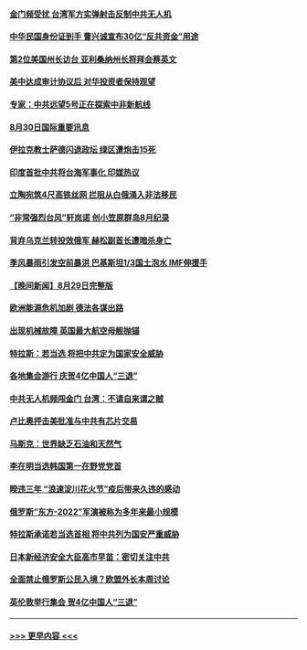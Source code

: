 #### [金门频受扰 台湾军方实弹射击反制中共无人机](../pages/prog202/a103514449.md?t=08302351) 
#### [中华民国身份证到手 曹兴诚宣布30亿“反共资金”用途](../pages/prog202/a103514416.md?t=08302351) 
#### [第2位美国州长访台 亚利桑纳州长将拜会蔡英文](../pages/prog202/a103514403.md?t=08302351) 
#### [美中达成审计协议后 对华投资者保持观望](../pages/prog202/a103514343.md?t=08302351) 
#### [专家：中共远望5号正在探索中非新航线](../pages/prog202/a103514336.md?t=08302351) 
#### [8月30日国际重要讯息](../pages/prog202/a103514312.md?t=08302351) 
#### [伊拉克教士萨德闪退政坛 绿区遭炮击15死](../pages/prog202/a103514239.md?t=08302351) 
#### [印度首批中共将台海军事化 印媒热议](../pages/prog202/a103514230.md?t=08302351) 
#### [立陶宛筑4尺高铁丝网 拦阻从白俄涌入非法移民](../pages/prog202/a103514212.md?t=08302351) 
#### [“非常强烈台风”轩岚诺 创小笠原群岛8月纪录](../pages/prog202/a103514209.md?t=08302351) 
#### [背弃乌克兰转投效俄军 赫松副首长遭暗杀身亡](../pages/prog202/a103514196.md?t=08302351) 
#### [季风暴雨引发空前暴洪 巴基斯坦1/3国土泡水 IMF伸援手](../pages/prog202/a103514157.md?t=08302351) 
#### [【晚间新闻】8月29日完整版](../pages/prog202/a103514031.md?t=08302351) 
#### [欧洲能源危机加剧 德法各谋出路](../pages/prog202/a103513881.md?t=08302351) 
#### [出现机械故障 英国最大航空母舰抛锚](../pages/prog202/a103513878.md?t=08302351) 
#### [特拉斯：若当选 将把中共定为国家安全威胁](../pages/prog202/a103513876.md?t=08302351) 
#### [各地集会游行 庆贺4亿中国人“三退”](../pages/prog202/a103513720.md?t=08302351) 
#### [中共无人机频闯金门 台湾：不请自来谓之贼](../pages/prog202/a103513804.md?t=08302351) 
#### [卢比奥抨击美批准与中共有芯片交易](../pages/prog202/a103513760.md?t=08302351) 
#### [马斯克：世界缺乏石油和天然气](../pages/prog202/a103513702.md?t=08302351) 
#### [李在明当选韩国第一在野党党首](../pages/prog202/a103513718.md?t=08302351) 
#### [暌违三年 “浪速淀川花火节”疫后带来久违的感动](../pages/prog202/a103513722.md?t=08302351) 
#### [俄罗斯“东方-2022”军演被称为多年来最小规模](../pages/prog202/a103513609.md?t=08302351) 
#### [特拉斯承诺若当选首相 将中共列为国安严重威胁](../pages/prog202/a103513591.md?t=08302351) 
#### [日本新经济安全大臣高市早苗：密切关注中共](../pages/prog202/a103513585.md?t=08302351) 
#### [全面禁止俄罗斯公民入境？欧盟外长本周讨论](../pages/prog202/a103513580.md?t=08302351) 
#### [英伦敦举行集会 贺4亿中国人“三退”](../pages/prog202/a103513457.md?t=08302351) 

----
#### [ >>> 更早内容 <<< ](../indexes/prog202-earlier.md)
